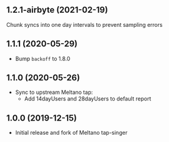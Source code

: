 1.2.1-airbyte (2021-02-19)
-------------------

Chunk syncs into one day intervals to prevent sampling errors

1.1.1 (2020-05-29)
-------------------

- Bump `backoff` to 1.8.0

1.1.0 (2020-05-26)
-------------------

- Sync to upstream Meltano tap:
  - Add 14dayUsers and 28dayUsers to default report

1.0.0 (2019-12-15)
-------------------

- Initial release and fork of Meltano tap-singer
